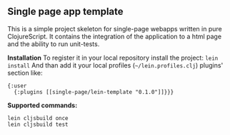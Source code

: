 ## Single page app template

This is a simple project skeleton for single-page webapps written in pure ClojureScript. It contains the integration of the application to a html page and the ability to run unit-tests.

**Installation**
To register it in your local repository install the project: ```lein install```
And than add it your local profiles (```~/lein.profiles.clj```) plugins' section like:
```
{:user
  {:plugins [[single-page/lein-template "0.1.0"]]}}}
```


**Supported commands:**
```
lein cljsbuild once
lein cljsbuild test
```
